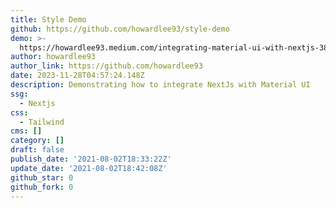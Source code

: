 ```yaml
---
title: Style Demo
github: https://github.com/howardlee93/style-demo
demo: >-
  https://howardlee93.medium.com/integrating-material-ui-with-nextjs-38c15c534e06
author: howardlee93
author_link: https://github.com/howardlee93
date: 2023-11-28T04:57:24.148Z
description: Demonstrating how to integrate NextJs with Material UI
ssg:
  - Nextjs
css:
  - Tailwind
cms: []
category: []
draft: false
publish_date: '2021-08-02T18:33:22Z'
update_date: '2021-08-02T18:42:08Z'
github_star: 0
github_fork: 0
---
```


